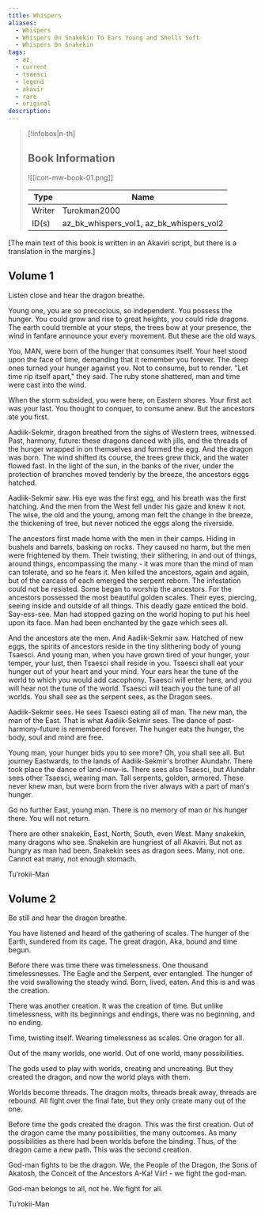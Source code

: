 ```yaml
---
title: Whispers
aliases:
  - Whispers
  - Whispers On Snakekin To Ears Young and Shells Soft
  - Whispers On Snakekin
tags:
  - az_
  - current
  - tsaesci
  - legend
  - akavir
  - rare
  - original
description:
---
```

> [!infobox|n-th]
> 
> ## Book Information
> 
> ![[icon-mw-book-01.png]]
> 
> | Type | Name |
> | --- | --- |
> | Writer | Turokman2000 |
> | ID(s) | az_bk_whispers_vol1, az_bk_whispers_vol2 |

\[The main text of this book is written in an Akaviri script, but there is a translation in the margins.\]  
## Volume 1
Listen close and hear the dragon breathe.  
  
Young one, you are so precocious, so independent. You possess the hunger. You could grow and rise to great heights, you could ride dragons. The earth could tremble at your steps, the trees bow at your presence, the wind in fanfare announce your every movement. But these are the old ways.  
  
You, MAN, were born of the hunger that consumes itself. Your heel stood upon the face of time, demanding that it remember you forever. The deep ones turned your hunger against you. Not to consume, but to render. "Let time rip itself apart," they said. The ruby stone shattered, man and time were cast into the wind.  
  
When the storm subsided, you were here, on Eastern shores. Your first act was your last. You thought to conquer, to consume anew. But the ancestors ate you first.  
  
Aadiik-Sekmir, dragon breathed from the sighs of Western trees, witnessed. Past, harmony, future: these dragons danced with jills, and the threads of the hunger wrapped in on themselves and formed the egg. And the dragon was born. The wind shifted its course, the trees grew thick, and the water flowed fast. In the light of the sun, in the banks of the river, under the protection of branches moved tenderly by the breeze, the ancestors eggs hatched.  
  
Aadiik-Sekmir saw. His eye was the first egg, and his breath was the first hatching. And the men from the West fell under his gaze and knew it not. The wise, the old and the young, among man felt the change in the breeze, the thickening of tree, but never noticed the eggs along the riverside.  
  
The ancestors first made home with the men in their camps. Hiding in bushels and barrels, basking on rocks. They caused no harm, but the men were frightened by them. Their twisting, their slithering, in and out of things, around things, encompassing the many - it was more than the mind of man can tolerate, and so he fears it. Men killed the ancestors, again and again, but of the carcass of each emerged the serpent reborn. The infestation could not be resisted. Some began to worship the ancestors. For the ancestors possessed the most beautiful golden scales. Their eyes, piercing, seeing inside and outside of all things. This deadly gaze enticed the bold. Say-ess-see. Man had stopped gazing on the world hoping to put his heel upon its face. Man had been enchanted by the gaze which sees all.  
  
And the ancestors ate the men. And Aadiik-Sekmir saw. Hatched of new eggs, the spirits of ancestors reside in the tiny slithering body of young Tsaesci. And young man, when you have grown tired of your hunger, your temper, your lust, then Tsaesci shall reside in you. Tsaesci shall eat your hunger out of your heart and your mind. Your ears hear the tune of the world to which you would add cacophony. Tsaesci will enter here, and you will hear not the tune of the world. Tsaesci will teach you the tune of all worlds. You shall see as the serpent sees, as the Dragon sees.  
  
Aadiik-Sekmir sees. He sees Tsaesci eating all of man. The new man, the man of the East. That is what Aadiik-Sekmir sees. The dance of past-harmony-future is remembered forever. The hunger eats the hunger, the body, soul and mind are free.  
  
Young man, your hunger bids you to see more? Oh, you shall see all. But journey Eastwards, to the lands of Aadiik-Sekmir's brother Alundahr. There took place the dance of land-now-is. There sees also Tsaesci, but Alundahr sees other Tsaesci, wearing man. Tall serpents, golden, armored. These never knew man, but were born from the river always with a part of man's hunger.  
  
Go no further East, young man. There is no memory of man or his hunger there. You will not return.  
  
There are other snakekin, East, North, South, even West. Many snakekin, many dragons who see. Snakekin are hungriest of all Akaviri. But not as hungry as man had been. Snakekin sees as dragon sees. Many, not one. Cannot eat many, not enough stomach.  

Tu’rokii-Man
## Volume 2
Be still and hear the dragon breathe.  
  
You have listened and heard of the gathering of scales. The hunger of the Earth, sundered from its cage. The great dragon, Aka, bound and time begun.  
  
Before there was time there was timelessness. One thousand timelessnesses. The Eagle and the Serpent, ever entangled. The hunger of the void swallowing the steady wind. Born, lived, eaten. And this is and was the creation.  
  
There was another creation. It was the creation of time. But unlike timelessness, with its beginnings and endings, there was no beginning, and no ending.  
  
Time, twisting itself. Wearing timelessness as scales. One dragon for all.  
  
Out of the many worlds, one world. Out of one world, many possibilities.  
  
The gods used to play with worlds, creating and uncreating. But they created the dragon, and now the world plays with them.  
  
Worlds become threads. The dragon molts, threads break away, threads are rebound. All fight over the final fate, but they only create many out of the one.  
  
Before time the gods created the dragon. This was the first creation. Out of the dragon came the many possibilities, the many outcomes. As many possibilities as there had been worlds before the binding. Thus, of the dragon came a new path. This was the second creation.  
  
God-man fights to be the dragon. We, the People of the Dragon, the Sons of Akatosh, the Conceit of the Ancestors A-Ka! Viir! - we fight the god-man.  
  
God-man belongs to all, not he. We fight for all.  

Tu’rokii-Man